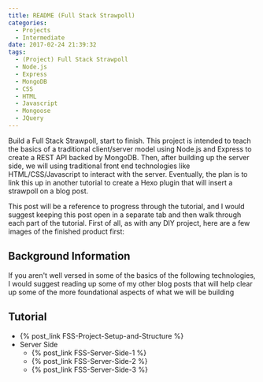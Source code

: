 ```yaml
---
title: README (Full Stack Strawpoll)
categories:
  - Projects
  - Intermediate
date: 2017-02-24 21:39:32
tags:
  - (Project) Full Stack Strawpoll
  - Node.js
  - Express
  - MongoDB
  - CSS
  - HTML
  - Javascript
  - Mongoose
  - JQuery
---
```

Build a Full Stack Strawpoll, start to finish.  This project is intended to teach the basics of a traditional client/server model using Node.js and Express to create a REST API backed by MongoDB.  Then, after building up the server side, we will using traditional front end technologies like HTML/CSS/Javascript to interact with the server.  Eventually, the plan is to link this up in another tutorial to create a Hexo plugin that will insert a strawpoll on a blog post.
<!-- more -->
This post will be a reference to progress through the tutorial, and I would suggest keeping this post open in a separate tab and then walk through each part of the tutorial.  First of all, as with any DIY project, here are a few images of the finished product first:

## Background Information
If you aren't well versed in some of the basics of the following technologies, I would suggest reading up some of my other blog posts that will help clear up some of the more foundational aspects of what we will be building


## Tutorial
* {% post_link FSS-Project-Setup-and-Structure %}
* Server Side
  * {% post_link FSS-Server-Side-1 %}
  * {% post_link FSS-Server-Side-2 %}
  * {% post_link FSS-Server-Side-3 %}
